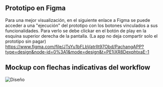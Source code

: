 ##  Prototipo en Figma
Para una mejor visualización, en el siguiente enlace a Figma se puede acceder a una "ejecución" del prototipo con los botones vinculados a sus funcionalidades.
Para verlo se debe clickar en el botón de play en la esquina  superior derecha de la pantalla. (La app no deja compartir solo el prototipo sin pagar)
https://www.figma.com/file/JTsYu1bFLbVatrllt97Obd/PachangAPP?type=design&node-id=0%3A1&mode=design&t=PE1iXR8DexphtxaE-1
##  Mockup con flechas indicativas del workflow
![Diseño](https://github.com/rubenTome/APM/blob/main/mockups/PachangAPP.svg)
